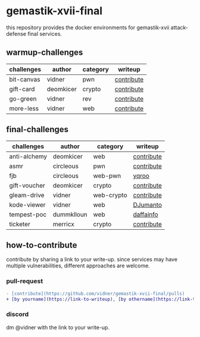 # gemastik-xvii-final
this repository provides the docker environments for gemastik-xvii attack-defense final services.

## warmup-challenges
| challenges | author | category | writeup |
| ---------- | ------ | -------- |---------|
| bit-canvas | vidner | pwn | [contribute](https://github.com/vidner/gemastik-xvii-final/pulls) |
| gift-card | deomkicer | crypto | [contribute](https://github.com/vidner/gemastik-xvii-final/pulls) |
| go-green | vidner | rev | [contribute](https://github.com/vidner/gemastik-xvii-final/pulls) |
| more-less | vidner | web | [contribute](https://github.com/vidner/gemastik-xvii-final/pulls) |


## final-challenges
| challenges | author | category | writeup |
| ---------- | ------ | -------- |---------|
| anti-alchemy | deomkicer | web | [contribute](https://github.com/vidner/gemastik-xvii-final/pulls) |
| asmr | circleous | pwn | [contribute](https://github.com/vidner/gemastik-xvii-final/pulls) |
| fjb | circleous | web-pwn | [yqroo](https://hackmd.io/@yqroo/H1ulEhGA0) |
| gift-voucher | deomkicer | crypto | [contribute](https://github.com/vidner/gemastik-xvii-final/pulls) |
| gleam-drive | vidner | web-crypto | [contribute](https://github.com/vidner/gemastik-xvii-final/pulls) |
| kode-viewer | vidner | web | [DJumanto](https://github.com/DJumanto/gemastik-xvii-kode-viewer-poc) |
| tempest-poc | dummklloun | web | [daffainfo](https://github.com/daffainfo/ctf-writeup/tree/main/2024/Final%20Gemastik%202024/tempest-poc) |
| ticketer | merricx | crypto | [contribute](https://github.com/vidner/gemastik-xvii-final/pulls) |

## how-to-contribute
contribute by sharing a link to your write-up. since services may have multiple vulnerabilities, different approaches are welcome.

### pull-request
```diff
- [contribute](https://github.com/vidner/gemastik-xvii-final/pulls)
+ [by yourname](https://link-to-writeup), [by othername](https://link-to-other-writeup)
```

### discord
dm @vidner with the link to your write-up.
